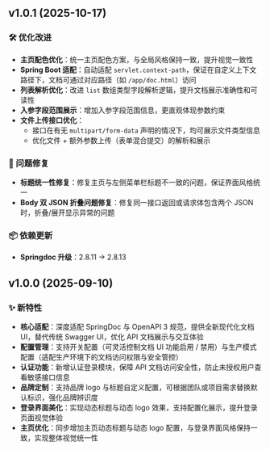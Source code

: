 ## v1.0.1 (2025-10-17)

### 🛠 优化改进
* **主页配色优化**：统一主页配色方案，与全局风格保持一致，提升视觉一致性
* **Spring Boot 适配**：自动适配 `servlet.context-path`，保证在自定义上下文路径下，文档可通过对应路径（如 `/app/doc.html`）访问
* **列表解析优化**：改进 `list` 数组类型字段解析逻辑，提升文档展示准确性和可读性
* **入参字段范围展示**：增加入参字段范围信息，更直观体现参数约束
* **文件上传接口优化**：
    * 接口在有无 `multipart/form-data` 声明的情况下，均可展示文件类型信息
    * 优化文件 + 额外参数上传（表单混合提交）的解析和展示

### 🐛 问题修复
* **标题统一性修复**：修复主页与左侧菜单栏标题不一致的问题，保证界面风格统一
* **Body 双 JSON 折叠问题修复**：修复同一接口返回或请求体包含两个 JSON 时，折叠/展开显示异常的问题

### 📦 依赖更新
* **Springdoc 升级**：2.8.11 -> 2.8.13

## v1.0.0 (2025-09-10)

### ✨ 新特性
* **核心适配**：深度适配 SpringDoc 与 OpenAPI 3 规范，提供全新现代化文档 UI，替代传统 Swagger UI，优化 API 文档展示与交互体验
* **配置管理**：支持开关配置（可灵活控制文档 UI 功能启用 / 禁用）与生产模式配置（适配生产环境下的文档访问权限与安全管控）
* **认证功能**：新增认证登录模块，保障 API 文档访问安全性，防止未授权用户查看敏感接口信息
* **品牌定制**：支持品牌 logo 与标题自定义配置，可根据团队或项目需求替换默认标识，强化品牌辨识度
* **登录界面美化**：实现动态标题与动态 logo 效果，支持配置化展示，提升登录页面视觉体验
* **主页优化**：同步增加主页动态标题与动态 logo 配置，与登录界面风格保持一致，实现整体视觉统一性
